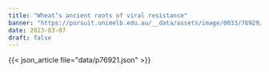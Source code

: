 ```yaml
---
title: "Wheat’s ancient roots of viral resistance"
banner: "https://pursuit.unimelb.edu.au/__data/assets/image/0033/76929/6e9589c2e8bfc7786110d221c8164d985ac0b0e3.jpg"
date: 2023-03-07
draft: false
---
```


{{< json_article file="data/p76921.json" >}}